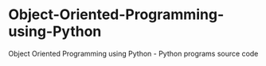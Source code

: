 # Object-Oriented-Programming-using-Python
Object Oriented Programming using Python - Python programs source code 
